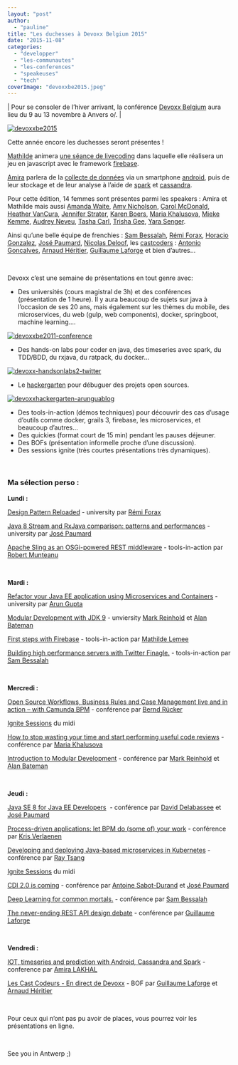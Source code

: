 ```yaml
---
layout: "post"
author: 
  - "pauline"
title: "Les duchesses à Devoxx Belgium 2015"
date: "2015-11-08"
categories: 
  - "developper"
  - "les-communautes"
  - "les-conferences"
  - "speakeuses"
  - "tech"
coverImage: "devoxxbe2015.jpeg"
---
```


| Pour se consoler de l’hiver arrivant, la conférence [Devoxx Belgium](http://www.devoxx.be/) aura lieu du 9 au 13 novembre à Anvers o/. |

[![devoxxbe2015](/assets/2015/11/2015-11-08-duchesses-a-devoxx-belgium-2015/devoxxbe2015.jpeg)](/assets/2015/11/2015-11-08-duchesses-a-devoxx-belgium-2015/devoxxbe2015.jpeg)

Cette année encore les duchesses seront présentes !

[Mathilde](http://www.duchess-france.org/rolemodel/mathilde-lemee/) animera [une séance de livecoding](http://cfp.devoxx.be/2015/talk/HWN-2231/First_steps_with_Firebase) dans laquelle elle réalisera un jeu en javascript avec le framework [firebase](https://www.firebase.com/).

[Amira](http://www.duchess-france.org/rolemodel/amira-lakhal/) parlera de la [collecte de données](http://cfp.devoxx.be/2015/talk/IND-3095/IOT,_timeseries_and_prediction_with_Android,_Cassandra_and_Spark) via un smartphone [android](https://developer.android.com/index.html), puis de leur stockage et de leur analyse à l’aide de [spark](http://spark.apache.org/) et [cassandra](http://cassandra.apache.org/).

Pour cette édition, 14 femmes sont présentes parmi les speakers : Amira et Mathilde mais aussi [Amanda Waite](http://cfp.devoxx.be/2015/speaker/amanda_waite), [Amy Nicholson](http://cfp.devoxx.be/2015/speaker/amy_nicholson), [Carol McDonald](http://cfp.devoxx.be/2015/speaker/carol_mcdonald), [Heather VanCura](http://cfp.devoxx.be/2015/speaker/heather_vancura), [Jennifer Strater](http://cfp.devoxx.be/2015/speaker/jennifer_strater), [Karen Boers](http://cfp.devoxx.be/2015/speaker/karen_boers), [Maria Khalusova](http://cfp.devoxx.be/2015/speaker/maria_khalusova), [Mieke Kemme](http://cfp.devoxx.be/2015/speaker/mieke_kemme), [Audrey Neveu](http://cfp.devoxx.be/2015/speaker/neveu_audrey), [Tasha Carl](http://cfp.devoxx.be/2015/speaker/tasha_carl), [Trisha Gee](http://cfp.devoxx.be/2015/speaker/trisha_gee), [Yara Senger](http://cfp.devoxx.be/2015/speaker/yara_senger).

Ainsi qu’une belle équipe de frenchies : [Sam Bessalah](http://cfp.devoxx.be/2015/speaker/sam_bessalah), [Rémi Forax](http://cfp.devoxx.be/2015/speaker/remi_forax), [Horacio Gonzalez](http://cfp.devoxx.be/2015/speaker/horacio_gonzalez), [José Paumard](http://cfp.devoxx.be/2015/speaker/jose_paumard), [Nicolas Deloof](http://cfp.devoxx.be/2015/speaker/nicolas_de_loof), les [castcoders](https://lescastcodeurs.com/) : [Antonio Goncalves](http://cfp.devoxx.be/2015/speaker/antonio_goncalves), [Arnaud Héritier](http://cfp.devoxx.be/2015/speaker/arnaud_heritier), [Guillaume Laforge](http://cfp.devoxx.be/2015/speaker/guillaume_laforge) et bien d’autres...

 

Devoxx c’est une semaine de présentations en tout genre avec:

- Des universités (cours magistral de 3h) et des conférences (présentation de 1 heure). Il y aura beaucoup de sujets sur java à l’occasion de ses 20 ans, mais également sur les thèmes du mobile, des microservices, du web (gulp, web components), docker, springboot, machine learning....

[![devoxxbe2011-conference](/assets/2015/11/2015-11-08-duchesses-a-devoxx-belgium-2015/devoxxbe2011-conference-300x200.jpg)](/assets/2015/11/2015-11-08-duchesses-a-devoxx-belgium-2015/devoxxbe2011-conference.jpg)

- Des hands-on labs pour coder en java, des timeseries avec spark, du TDD/BDD, du rxjava, du ratpack, du docker...

[![devoxx-handsonlabs2-twitter](/assets/2015/11/2015-11-08-duchesses-a-devoxx-belgium-2015/devoxx-handsonlabs2-twitter-300x225.jpg)](/assets/2015/11/2015-11-08-duchesses-a-devoxx-belgium-2015/devoxx-handsonlabs2-twitter.jpg)

- Le [hackergarten](http://blog.arungupta.me/java-ee-7-hackergarten-devoxx-2013/) pour débuguer des projets open sources.

[![devoxxhackergarten-arunguablog](/assets/2015/11/2015-11-08-duchesses-a-devoxx-belgium-2015/devoxxhackergarten-arunguablog.jpg)](/assets/2015/11/2015-11-08-duchesses-a-devoxx-belgium-2015/devoxxhackergarten-arunguablog.jpg)

- Des tools-in-action (démos techniques) pour découvrir des cas d’usage d’outils comme docker, grails 3, firebase, les microservices, et beaucoup d’autres...
- Des quickies (format court de 15 min) pendant les pauses déjeuner.
- Des BOFs (présentation informelle proche d’une discussion).
- Des sessions ignite (très courtes présentations très dynamiques).

 

### Ma sélection perso :

**Lundi :**

[Design Pattern Reloaded](http://cfp.devoxx.be/2015/talk/KSD-8798/Design_Pattern_Reloaded) - university par [Rémi Forax](http://cfp.devoxx.be/2015/speaker/remi_forax)

[Java 8 Stream and RxJava comparison: patterns and performances](http://cfp.devoxx.be/2015/talk/XQF-4209/Java_8_Stream_and_RxJava_comparison:_patterns_and_performances) - university par [José Paumard](http://cfp.devoxx.be/2015/speaker/jose_paumard)

[Apache Sling as an OSGi-powered REST middleware](http://cfp.devoxx.be/2015/talk/RRH-9866/Apache_Sling_as_an_OSGi-powered_REST_middleware) - tools-in-action par [Robert Munteanu](http://cfp.devoxx.be/2015/speaker/robert_munteanu)

 

**Mardi :**

[Refactor your Java EE application using Microservices and Containers](http://cfp.devoxx.be/2015/talk/LZN-7807/Refactor_your_Java_EE_application_using_Microservices_and_Containers) - university par [Arun Gupta](http://cfp.devoxx.be/2015/speaker/arun_gupta)

[Modular Development with JDK 9](http://cfp.devoxx.be/2015/talk/FQM-0283/Modular_Development_with_JDK_9) - unviersity [Mark Reinhold](http://cfp.devoxx.be/2015/speaker/mark_reinhold) et [Alan Bateman](http://cfp.devoxx.be/2015/speaker/alan_bateman)

[First steps with Firebase](http://cfp.devoxx.be/2015/talk/HWN-2231/First_steps_with_Firebase) - tools-in-action par [Mathilde Lemee](http://cfp.devoxx.be/2015/speaker/mathilde_lemee)

[Building high performance servers with Twitter Finagle.](http://cfp.devoxx.be/2015/talk/XFA-9245/Building_high_performance_servers_with_Twitter_Finagle.) \- tools-in-action par [Sam Bessalah](http://cfp.devoxx.be/2015/speaker/sam_bessalah)

 

**Mercredi :**

[Open Source Workflows, Business Rules and Case Management live and in action – with Camunda BPM](http://cfp.devoxx.be/2015/talk/GKT-3437/Open_Source_Workflows,_Business_Rules_and_Case_Management_live_and_in_action_%E2%80%93_with_Camunda_BPM) \- conférence par [Bernd Rücker](http://cfp.devoxx.be/2015/speaker/bernd_rucker)

[Ignite Sessions](http://cfp.devoxx.be/2015/talks/ignite) du midi

[How to stop wasting your time and start performing useful code reviews](http://cfp.devoxx.be/2015/talk/QAT-5309/How_to_stop_wasting_your_time_and_start_performing_useful_code_reviews) - conférence par [Maria Khalusova](http://cfp.devoxx.be/2015/speaker/maria_khalusova)

[Introduction to Modular Development](http://cfp.devoxx.be/2015/talk/ECB-9207/Introduction_to_Modular_Development) - conférence par [Mark Reinhold](http://cfp.devoxx.be/2015/speaker/mark_reinhold) et [Alan Bateman](http://cfp.devoxx.be/2015/speaker/alan_bateman)

 

**Jeudi :**

[Java SE 8 for Java EE Developers](http://cfp.devoxx.be/2015/talk/CIU-0634/Java_SE_8_for_Java_EE_Developers)  - conférence par [David Delabassee](http://cfp.devoxx.be/2015/speaker/david_delabassee) et [José Paumard](http://cfp.devoxx.be/2015/speaker/jose_paumard)

[Process-driven applications: let BPM do (some of) your work](http://cfp.devoxx.be/2015/talk/JBW-3822/Process-driven_applications:_let_BPM_do_%28some_of%29_your_work) - conférence par [Kris Verlaenen](http://cfp.devoxx.be/2015/speaker/kris_verlaenen)

[Developing and deploying Java-based microservices in Kubernetes](http://cfp.devoxx.be/2015/talk/PLT-6113/Developing_and_deploying_Java-based_microservices_in_Kubernetes) - conférence par [Ray Tsang](http://cfp.devoxx.be/2015/speaker/ray_tsang)

[Ignite Sessions](http://cfp.devoxx.be/2015/talks/ignite) du midi

[CDI 2.0 is coming](http://cfp.devoxx.be/2015/talk/NLT-9547/CDI_2.0_is_coming) - conférence par [Antoine Sabot-Durand](http://cfp.devoxx.be/2015/speaker/antoine_sabot-durand) et [José Paumard](http://cfp.devoxx.be/2015/speaker/jose_paumard)

[Deep Learning for common mortals.](http://cfp.devoxx.be/2015/talk/NQL-1740/Deep_Learning_for_common_mortals.) - conférence par [Sam Bessalah](http://cfp.devoxx.be/2015/speaker/sam_bessalah)

[The never-ending REST API design debate](http://cfp.devoxx.be/2015/talk/IZN-4421/The_never-ending_REST_API_design_debate) - conférence par [Guillaume Laforge](http://cfp.devoxx.be/2015/speaker/guillaume_laforge)

 

**Vendredi :**

[IOT, timeseries and prediction with Android, Cassandra and Spark](http://cfp.devoxx.be/2015/talk/IND-3095/IOT,_timeseries_and_prediction_with_Android,_Cassandra_and_Spark) - conference par [Amira LAKHAL](http://cfp.devoxx.be/2015/speaker/amira_lakhal)

[Les Cast Codeurs - En direct de Devoxx](http://cfp.devoxx.be/2015/talk/KZD-4178/Les_Cast_Codeurs_-_En_direct_de_Devoxx) - BOF par [Guillaume Laforge](http://cfp.devoxx.be/2015/speaker/guillaume_laforge) et [Arnaud Héritier](http://cfp.devoxx.be/2015/speaker/arnaud_heritier)

 

Pour ceux qui n’ont pas pu avoir de places, vous pourrez voir les présentations en ligne.

 

See you in Antwerp ;)
